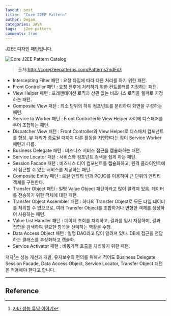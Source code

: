 ```yaml
---
layout: post
title:  "Core J2EE Pattern"
author: Degan
categories: JAVA
tags:	j2ee pattern
comments: true
---
```


J2EE 디자인 패턴입니다. 

![Core J2EE Pattern Catalog](http://corej2eepatterns.com/images/CJP2Catalog.gif)
> 출처(http://corej2eepatterns.com/Patterns2ndEd/)

* Intercepting Filter 패턴 : 요청 타입에 따라 다른 처리를 하기 위한 패턴.
* Front Controller 패턴 : 요청 전후에 처리하기 위한 컨트롤러를 지정하는 패턴.
* View Helper 패턴 : 프레젠테이션 로직과 상관 없는 비즈니스 로직을 헬퍼로 지정하는 패턴.
* Composite View 패턴 : 최소 단위의 하위 컴포넌트를 분리하여 화면을 구성하는 패턴.
* Service to Worker 패턴 : Front Controller와 View Helper 사이에 디스패처를 두어 조합하는 패턴.
* Dispatcher View 패턴 : Front Controller와 View Helper로 디스패처 컴포넌트를 형성. 뷰 처리가 종료될 때까지 다른 활동을 지연한다는 점이 Service Worker 패턴과 다름.
* Business Delegate 패턴 : 비즈니스 서비스 접근을 캡슐화하는 패턴.
* Service Locator 패턴 : 서비스와 컴포넌트 검색을 쉽게 하는 패턴.
* Session Facade 패턴 : 비즈니스 티어 컴포넌트를 캡슐화하고, 원격 클라이언트에서 접근할 수 있는 서비스를 제공하는 패턴.
* Composite Entity 패턴 : 로컬 엔티티 빈과 POJO를 이용하여 큰 단위의 엔티티 객체를 구현한다.
* Transfer Object 패턴 : 일명 Value Object 패턴이라고 많이 알려져 있음. 데이터를 전송하기 위한 객체에 대한 패턴.
* Transfer Object Assembler 패턴 : 하나의 Transfer Object로 모든 타입 데이터를 처리할 수 없으므로, 여러 Transfer Object를 조합하거나 변형한 객체를 생성하여 사용하는 패턴.
* Value List Handler 패턴 : 데이터 조회를 처리하고, 결과를 임시 저장하며, 결과 집합을 검색하여 필요한 항목을 선택하는 역활을 수행.
* Data Access Object 패턴 : 일명 DAO라고 많이 알려져 있다. DB에 접근을 전담하는 클래스를 추상화하고 캡슐화.
* Service Activator 패턴 : 비동기적 호출을 처리하기 위한 패턴.

저자[^1]는 성능 개선과 개발, 유지보수의 편의를 위해서 적어도 Business Delegate, Session Facade, Data Access Object, Service Locator, Transfer Object 패턴은 적용해야 한다고 합니다.

---
## Reference

[^1]: [자바 성능 튜닝 이야기](http://www.kyobobook.co.kr/product/detailViewKor.laf?barcode=9788966260928)
